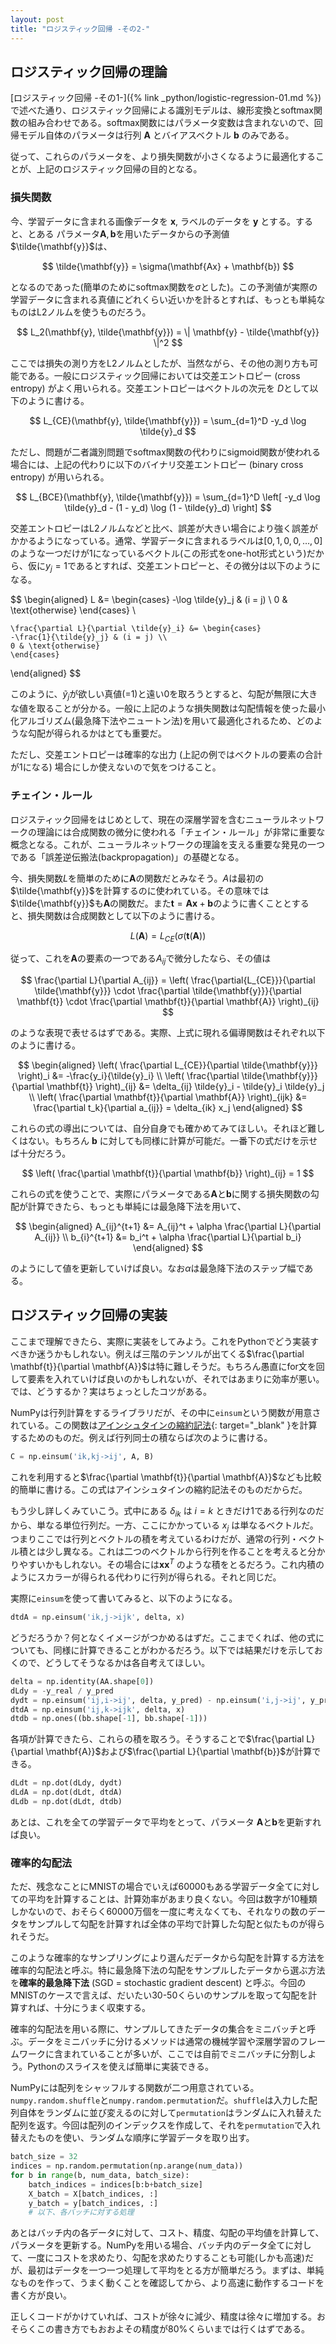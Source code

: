 ```yaml
---
layout: post
title: "ロジスティック回帰 -その2-"
---
```


## ロジスティック回帰の理論

[ロジスティック回帰 -その1-]({% link _python/logistic-regression-01.md %})で述べた通り、ロジスティック回帰による識別モデルは、線形変換とsoftmax関数の組み合わせである。softmax関数にはパラメータ変数は含まれないので、回帰モデル自体のパラメータは行列 $\mathbf{A}$ とバイアスベクトル $\mathbf{b}$ のみである。

従って、これらのパラメータを、より損失関数が小さくなるように最適化することが、上記のロジスティック回帰の目的となる。

### 損失関数

今、学習データに含まれる画像データを $\mathbf{x}$, ラベルのデータを $\mathbf{y}$ とする。すると、とある パラメータ$\mathbf{A}, \mathbf{b}$を用いたデータからの予測値 $\tilde{\mathbf{y}}$は、

$$
\tilde{\mathbf{y}} = \sigma(\mathbf{Ax} + \mathbf{b})
$$

となるのであった(簡単のためにsoftmax関数を$\sigma$とした)。この予測値が実際の学習データに含まれる真値にどれくらい近いかを計るとすれば、もっとも単純なものはL2ノルムを使うものだろう。

$$
L_2(\mathbf{y}, \tilde{\mathbf{y}}) = \| \mathbf{y} - \tilde{\mathbf{y}} \|^2
$$

ここでは損失の測り方をL2ノルムとしたが、当然ながら、その他の測り方も可能である。一般にロジスティック回帰においては交差エントロピー (cross entropy) がよく用いられる。交差エントロピーはベクトルの次元を $D$として以下のように書ける。

$$
L_{CE}(\mathbf{y}, \tilde{\mathbf{y}}) = \sum_{d=1}^D -y_d \log \tilde{y}_d
$$

ただし、問題が二者識別問題でsoftmax関数の代わりにsigmoid関数が使われる場合には、上記の代わりに以下のバイナリ交差エントロピー (binary cross entropy) が用いられる。

$$
L_{BCE}(\mathbf{y}, \tilde{\mathbf{y}}) = \sum_{d=1}^D \left[ -y_d \log \tilde{y}_d - (1 - y_d) \log (1 - \tilde{y}_d) \right]
$$

交差エントロピーはL2ノルムなどと比べ、誤差が大きい場合により強く誤差がかかるようになっている。通常、学習データに含まれるラベルは$[0, 1, 0, 0, \ldots, 0]$のような一つだけが1になっているベクトル(この形式をone-hot形式という)だから、仮に$y_j=1$であるとすれば、交差エントロピーと、その微分は以下のようになる。

$$
\begin{aligned}
    L &= \begin{cases}
    -\log \tilde{y}_j & (i = j) \\
    0 & \text{otherwise}
    \end{cases} \\

    \frac{\partial L}{\partial \tilde{y}_i} &= \begin{cases}
    -\frac{1}{\tilde{y}_j} & (i = j) \\
    0 & \text{otherwise}
    \end{cases}
\end{aligned}
$$

このように、$\tilde{y}_j$が欲しい真値(=1)と遠い0を取ろうとすると、勾配が無限に大きな値を取ることが分かる。一般に上記のような損失関数は勾配情報を使った最小化アルゴリズム(最急降下法やニュートン法)を用いて最適化されるため、どのような勾配が得られるかはとても重要だ。

 ただし、交差エントロピーは確率的な出力 (上記の例ではベクトルの要素の合計が1になる) 場合にしか使えないので気をつけること。

### チェイン・ルール

ロジスティック回帰をはじめとして、現在の深層学習を含むニューラルネットワークの理論には合成関数の微分に使われる「チェイン・ルール」が非常に重要な概念となる。これが、ニューラルネットワークの理論を支える重要な発見の一つである「誤差逆伝搬法(backpropagation)」の基礎となる。

今、損失関数$L$を簡単のために$\mathbf{A}$の関数だとみなそう。$A$は最初の$\tilde{\mathbf{y}}$を計算するのに使われている。その意味では$\tilde{\mathbf{y}}$も$\mathbf{A}$の関数だ。また$\mathbf{t} = \mathbf{Ax} + \mathbf{b}$のように書くこととすると、損失関数は合成関数として以下のように書ける。

$$
L(\mathbf{A}) = L_{CE}(\sigma(\mathbf{t}(\mathbf{A}))
$$

従って、これを$\mathbf{A}$の要素の一つである$A_{ij}$で微分したなら、その値は

$$
\frac{\partial L}{\partial A_{ij}} = \left( \frac{\partial{L_{CE}}}{\partial \tilde{\mathbf{y}}} \cdot \frac{\partial \tilde{\mathbf{y}}}{\partial \mathbf{t}} \cdot \frac{\partial \mathbf{t}}{\partial \mathbf{A}} \right)_{ij}
$$

のような表現で表せるはずである。実際、上式に現れる偏導関数はそれぞれ以下のように書ける。

$$
\begin{aligned}
    \left( \frac{\partial L_{CE}}{\partial \tilde{\mathbf{y}}} \right)_i &= -\frac{y_i}{\tilde{y}_i} \\
    \left( \frac{\partial \tilde{\mathbf{y}}}{\partial \mathbf{t}} \right)_{ij} &= \delta_{ij} \tilde{y}_i - \tilde{y}_i \tilde{y}_j \\
    \left( \frac{\partial \mathbf{t}}{\partial \mathbf{A}} \right)_{ijk} &= \frac{\partial t_k}{\partial a_{ij}} = \delta_{ik} x_j
\end{aligned}
$$

これらの式の導出については、自分自身でも確かめてみてほしい。それほど難しくはない。もちろん $\mathbf{b}$ に対しても同様に計算が可能だ。一番下の式だけを示せば十分だろう。

$$
\left( \frac{\partial \mathbf{t}}{\partial \mathbf{b}} \right)_{ij} = 1
$$

これらの式を使うことで、実際にパラメータである$\mathbf{A}$と$\mathbf{b}$に関する損失関数の勾配が計算できたら、もっとも単純には最急降下法を用いて、

$$
\begin{aligned}
    A_{ij}^{t+1} &= A_{ij}^t + \alpha \frac{\partial L}{\partial A_{ij}} \\
    b_{i}^{t+1} &= b_i^t + \alpha \frac{\partial L}{\partial b_i}
\end{aligned}
$$

のようにして値を更新していけば良い。なお$\alpha$は最急降下法のステップ幅である。

## ロジスティック回帰の実装

ここまで理解できたら、実際に実装をしてみよう。これをPythonでどう実装すべきか迷うかもしれない。例えば三階のテンソルが出てくる$\frac{\partial \mathbf{t}}{\partial \mathbf{A}}$は特に難しそうだ。もちろん愚直にfor文を回して要素を入れていけば良いのかもしれないが、それではあまりに効率が悪い。では、どうするか？実はちょっとしたコツがある。

NumPyは行列計算をするライブラリだが、その中に`einsum`という関数が用意されている。この関数は[アインシュタインの縮約記法](https://ja.wikipedia.org/wiki/%E3%82%A2%E3%82%A4%E3%83%B3%E3%82%B7%E3%83%A5%E3%82%BF%E3%82%A4%E3%83%B3%E3%81%AE%E7%B8%AE%E7%B4%84%E8%A8%98%E6%B3%95){: target="_blank" }を計算するためのものだ。例えば行列同士の積ならば次のように書ける。

```python
C = np.einsum('ik,kj->ij', A, B)
```

これを利用すると$\frac{\partial \mathbf{t}}{\partial \mathbf{A}}$なども比較的簡単に書ける。この式はアインシュタインの縮約記法そのものだからだ。

もう少し詳しくみていこう。式中にある $\delta_{ik}$ は $i = k$ ときだけ1である行列なのだから、単なる単位行列だ。一方、ここにかかっている $x_j$ は単なるベクトルだ。つまりここでは行列とベクトルの積を考えているわけだが、通常の行列・ベクトル積とは少し異なる。これは二つのベクトルから行列を作ることを考えると分かりやすいかもしれない。その場合には$\mathbf{x} \mathbf{x}^T$ のような積をとるだろう。これ内積のようにスカラーが得られる代わりに行列が得られる。それと同じだ。

実際に`einsum`を使って書いてみると、以下のようになる。

```python
dtdA = np.einsum('ik,j->ijk', delta, x)
```

どうだろうか？何となくイメージがつかめるはずだ。ここまでくれば、他の式についても、同様に計算できることがわかるだろう。以下では結果だけを示しておくので、どうしてそうなるかは各自考えてほしい。

```python
delta = np.identity(AA.shape[0])
dLdy = -y_real / y_pred
dydt = np.einsum('ij,i->ij', delta, y_pred) - np.einsum('i,j->ij', y_pred, y_pred)
dtdA = np.einsum('ij,k->ijk', delta, x)
dtdb = np.ones((bb.shape[-1], bb.shape[-1]))
```

各項が計算できたら、これらの積を取ろう。そうすることで$\frac{\partial L}{\partial \mathbf{A}}$および$\frac{\partial L}{\partial \mathbf{b}}$が計算できる。

```python
dLdt = np.dot(dLdy, dydt)
dLdA = np.dot(dLdt, dtdA)
dLdb = np.dot(dLdt, dtdb)
```

あとは、これを全ての学習データで平均をとって、パラメータ $\mathbf{A}$と$\mathbf{b}$を更新すれば良い。

### 確率的勾配法

ただ、残念なことにMNISTの場合でいえば60000もある学習データ全てに対しての平均を計算することは、計算効率があまり良くない。今回は数字が10種類しかないので、おそらく60000万個を一度に考えなくても、それなりの数のデータをサンプルして勾配を計算すれば全体の平均で計算した勾配と似たものが得られそうだ。

このような確率的なサンプリングにより選んだデータから勾配を計算する方法を確率的勾配法と呼ぶ。特に最急降下法の勾配をサンプルしたデータから選ぶ方法を**確率的最急降下法** (SGD = stochastic gradient descent) と呼ぶ。今回のMNISTのケースで言えば、だいたい30-50くらいのサンプルを取って勾配を計算すれば、十分にうまく収束する。

確率的勾配法を用いる際に、サンプルしてきたデータの集合をミニバッチと呼ぶ。データをミニバッチに分けるメソッドは通常の機械学習や深層学習のフレームワークに含まれていることが多いが、ここでは自前でミニバッチに分割しよう。Pythonのスライスを使えば簡単に実装できる。

NumPyには配列をシャッフルする関数が二つ用意されている。`numpy.random.shuffle`と`numpy.random.permutation`だ。`shuffle`は入力した配列自体をランダムに並び変えるのに対して`permutation`はランダムに入れ替えた配列を返す。今回は配列のインデックスを作成して、それを`permutation`で入れ替えたものを使い、ランダムな順序に学習データを取り出す。

```python
batch_size = 32
indices = np.random.permutation(np.arange(num_data))
for b in range(b, num_data, batch_size):
    batch_indices = indices[b:b+batch_size]
    X_batch = X[batch_indices, :]
    y_batch = y[batch_indices, :]
    # 以下、各バッチに対する処理
```

あとはバッチ内の各データに対して、コスト、精度、勾配の平均値を計算して、パラメータを更新する。NumPyを用いる場合、バッチ内のデータ全てに対して、一度にコストを求めたり、勾配を求めたりすることも可能(しかも高速)だが、最初はデータを一つ一つ処理して平均をとる方が簡単だろう。まずは、単純なものを作って、うまく動くことを確認してから、より高速に動作するコードを書く方が良い。

正しくコードがかけていれば、コストが徐々に減少、精度は徐々に増加する。おそらくこの書き方でもおおよその精度が80%くらいまでは行くはずである。
